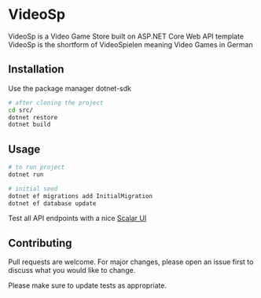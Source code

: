 # VideoSp

VideoSp is a Video Game Store built on ASP.NET Core Web API template
VideoSp is the shortform of VideoSpielen meaning Video Games in German

## Installation

Use the package manager dotnet-sdk

```bash
# after cloning the project
cd src/
dotnet restore
dotnet build

```

## Usage

```bash
# to run project
dotnet run

# initial seed
dotnet ef migrations add InitialMigration
dotnet ef database update

```

Test all API endpoints with a nice [Scalar UI](http://localhost:5015/scalar/v1)

## Contributing

Pull requests are welcome. For major changes, please open an issue first
to discuss what you would like to change.

Please make sure to update tests as appropriate.
